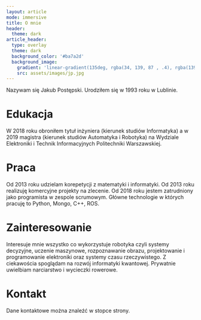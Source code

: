 ```yaml
---
layout: article
mode: immersive
title: O mnie
header:
  theme: dark
article_header:
  type: overlay
  theme: dark
  background_color: '#ba7a2d'
  background_image:
    gradient: 'linear-gradient(135deg, rgba(34, 139, 87 , .4), rgba(139, 34, 139, .4))'
    src: assets/images/jp.jpg
---
```


Nazywam się Jakub Postępski. Urodziłem się w 1993 roku w Lublinie.

# Edukacja

W 2018 roku obroniłem tytuł inżyniera (kierunek studiów Informatyka) a w 2019 magistra (kierunek studiów Automatyka i Robotyka) na Wydziale Elektroniki i Technik Informacyjnych Politechniki Warszawskiej. 

# Praca

Od 2013 roku udzielam korepetycji z matematyki i informatyki. Od 2013 roku realizuję komercyjne projekty na zlecenie. Od 2018 roku jestem zatrudniony jako programista w zespole scrumowym. Główne technologie w których pracuję to Python, Mongo, C++, ROS.  

# Zainteresowanie
Interesuje mnie wszystko co wykorzystuje robotyka czyli systemy decyzyjne, uczenie maszynowe, rozpoznawanie obrazu, projektowanie i programowanie elektroniki oraz systemy czasu rzeczywistego. Z ciekawościa spoglądam na rozwój informatyki kwantowej. Prywatnie uwielbiam narciarstwo i wycieczki rowerowe.

# Kontakt
Dane kontaktowe można znaleźć w stopce strony.
